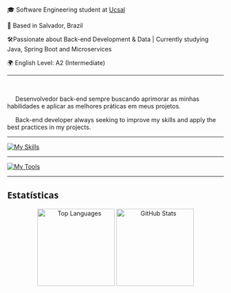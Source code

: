 <p>🎓 Software Engineering student at <a href="https://www.ucsal.br/" target="blank_">Ucsal</a></p>
<p>📍 Based in Salvador, Brazil</p>
<p>🛠️Passionate about Back-end Development & Data | Currently studying Java, Spring Boot and Microservices </p>
<p>🌍 English Level: A2 (Intermediate)</p>

<hr>
<br>
<p align="left">
<img width="15" height="15" loading="lazy" src="https://upload.wikimedia.org/wikipedia/commons/thumb/4/4a/Brazilian_flag_icon_round.svg/512px-Brazilian_flag_icon_round.svg.png?20180509193906" /> Desenvolvedor back-end sempre buscando aprimorar as minhas habilidades e aplicar as melhores práticas em meus projetos. </p>

<p align="left">
<img width="15" height="15" loading="lazy" src="https://upload.wikimedia.org/wikipedia/commons/thumb/8/88/United-states_flag_icon_round.svg/512px-United-states_flag_icon_round.svg.png" /> Back-end developer always seeking to improve my skills and apply the best practices in my projects.<p>

<hr>

[![My Skills](https://skillicons.dev/icons?i=js,java,spring,postgres,mysql,postman,mongodb,docker,heroku)](https://skillicons.dev)


<hr>

[![My Tools](https://skillicons.dev/icons?i=vscode,eclipse,idea,figma,notion)](https://skillicons.dev)

<hr>
<h2 style="font-family: 'Segoe UI', sans-serif; font-weight: 700;">Estatísticas</h2>

<div align="center">
  <img src="https://github-readme-stats.vercel.app/api/top-langs/?username=VieiraGuilherme-dev&layout=compact&theme=tokyonight&hide_border=false" height="180" alt="Top Languages" />
  <img src="https://github-readme-stats.vercel.app/api?username=VieiraGuilherme-dev&show_icons=true&theme=tokyonight&hide_border=false" height="180" alt="GitHub Stats" />
</div>
